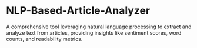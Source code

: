 # NLP-Based-Article-Analyzer
A comprehensive tool leveraging natural language processing to extract and analyze text from articles, providing insights like sentiment scores, word counts, and readability metrics.
